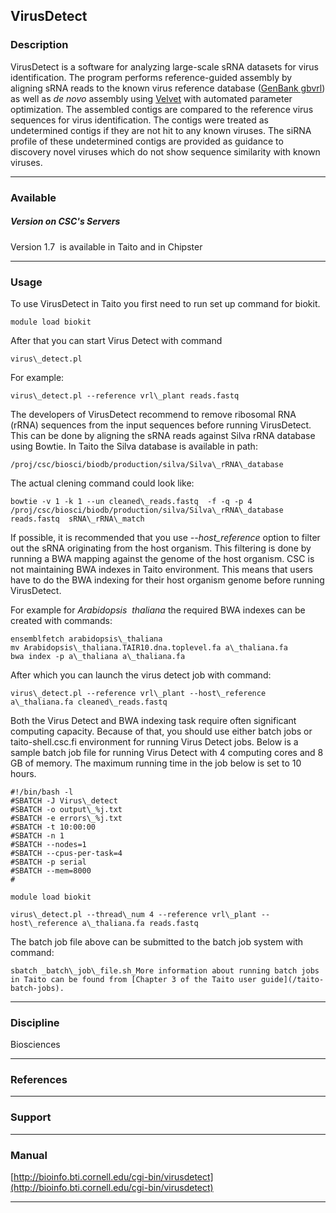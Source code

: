 ## VirusDetect

### Description

VirusDetect is a software for analyzing large-scale sRNA datasets for virus identification. The program performs reference-guided assembly by aligning sRNA reads to the known virus reference database ([GenBank gbvrl](ftp://ftp.ncbi.nih.gov/genbank/)) as well as _de novo_ assembly using [Velvet](https://www.ebi.ac.uk/%7Ezerbino/velvet/) with automated parameter optimization. The assembled contigs are compared to the reference virus sequences for virus identification. The contigs were treated as undetermined contigs if they are not hit to any known viruses. The siRNA profile of these undetermined contigs are provided as guidance to discovery novel viruses which do not show sequence similarity with known viruses.

* * *

### Available

##### Version on CSC's Servers

Version 1.7  is available in Taito and in Chipster

* * *

### Usage

To use VirusDetect in Taito you first need to run set up command for biokit.

    module load biokit

After that you can start Virus Detect with command

    virus\_detect.pl

For example:

    virus\_detect.pl --reference vrl\_plant reads.fastq

The developers of VirusDetect recommend to remove ribosomal RNA (rRNA) sequences from the input sequences before running VirusDetect. This can be done by aligning the sRNA reads against Silva rRNA database using Bowtie. In Taito the Silva database is available in path:

    /proj/csc/biosci/biodb/production/silva/Silva\_rRNA\_database

The actual clening command could look like:

    bowtie -v 1 -k 1 --un cleaned\_reads.fastq  -f -q -p 4 /proj/csc/biosci/biodb/production/silva/Silva\_rRNA\_database reads.fastq  sRNA\_rRNA\_match

If possible, it is recommended that you use _--host\_reference_ option to filter out the sRNA originating from the host organism. This filtering is done by running a BWA mapping against the genome of the host organism. CSC is not maintaining BWA indexes in Taito environment. This means that users have to do the BWA indexing for their host organism genome before running VirusDetect.

For example for _Arabidopsis  thaliana_ the required BWA indexes can be created with commands:

    ensemblfetch arabidopsis\_thaliana
    mv Arabidopsis\_thaliana.TAIR10.dna.toplevel.fa a\_thaliana.fa
    bwa index -p a\_thaliana a\_thaliana.fa

After which you can launch the virus detect job with command:

    virus\_detect.pl --reference vrl\_plant --host\_reference a\_thaliana.fa cleaned\_reads.fastq

Both the Virus Detect and BWA indexing task require often significant computing capacity. Because of that, you should use either batch jobs or taito-shell.csc.fi environment for running Virus Detect jobs. Below is a sample batch job file for running Virus Detect with 4 computing cores and 8 GB of memory. The maximum running time in the job below is set to 10 hours.

    #!/bin/bash -l
    #SBATCH -J Virus\_detect
    #SBATCH -o output\_%j.txt
    #SBATCH -e errors\_%j.txt
    #SBATCH -t 10:00:00
    #SBATCH -n 1
    #SBATCH --nodes=1
    #SBATCH --cpus-per-task=4
    #SBATCH -p serial
    #SBATCH --mem=8000
    #
    
    module load biokit
    
    virus\_detect.pl --thread\_num 4 --reference vrl\_plant --host\_reference a\_thaliana.fa reads.fastq

The batch job file above can be submitted to the batch job system with command:

    sbatch _batch\_job\_file.sh_More information about running batch jobs in Taito can be found from [Chapter 3 of the Taito user guide](/taito-batch-jobs).

* * *

### Discipline

Biosciences  

* * *

### References

* * *

### Support

* * *

### Manual

[http://bioinfo.bti.cornell.edu/cgi-bin/virusdetect](http://bioinfo.bti.cornell.edu/cgi-bin/virusdetect)

* * *